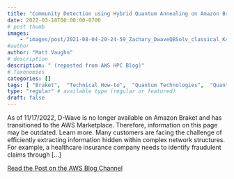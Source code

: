 ```yaml
---
title: "Community Detection using Hybrid Quantum Annealing on Amazon Braket – Part 2"
date: 2022-03-18T00:00:00-0700
# post thumb
images:
    - "images/post/2021-08-04-20-24-59_Zachary_DwaveQBSolv_classical_K4_comm_modu_0.4198.png"
#author
author: "Matt Vaughn"
# description
description: " (reposted from AWS HPC Blog)"
# Taxonomies
categories: []
tags: [ "Braket",  "Technical How-to",  "Quantum Technologies",  "Quantum Solutions Lab",  "hpcblog", ]
type: "regular" # available type (regular or featured)
draft: false
---
```


As of 11/17/2022, D-Wave is no longer available on Amazon Braket and has transitioned to the AWS Marketplace. Therefore, information on this page may be outdated. Learn more. Many customers are facing the challenge of efficiently extracting information hidden within complex network structures. For example, a healthcare insurance company needs to identify fraudulent claims through […]

<a href="https://aws.amazon.com/blogs/quantum-computing/community-detection-using-hybrid-quantum-annealing-on-amazon-braket-part-2/" class="btn btn-primary btn-lg active" role="button" aria-pressed="true" style="margin-top: 8px;">Read the Post on the AWS Blog Channel</a>